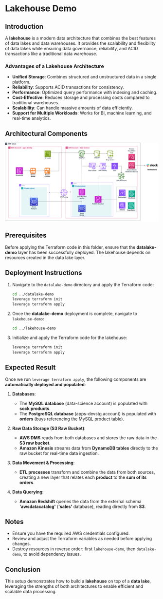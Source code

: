 # Lakehouse Demo

## Introduction
A **lakehouse** is a modern data architecture that combines the best features of data lakes and data warehouses. It provides the scalability and flexibility of data lakes while ensuring data governance, reliability, and ACID transactions like a traditional data warehouse.

### Advantages of a Lakehouse Architecture
- **Unified Storage**: Combines structured and unstructured data in a single platform.
- **Reliability**: Supports ACID transactions for consistency.
- **Performance**: Optimized query performance with indexing and caching.
- **Cost-Effective**: Reduces storage and processing costs compared to traditional warehouses.
- **Scalability**: Can handle massive amounts of data efficiently.
- **Support for Multiple Workloads**: Works for BI, machine learning, and real-time analytics.


## Architectural Components

![binbash-logo](../../../@doc/figures/binbash-lakehouse.png "binbash")

## Prerequisites
Before applying the Terraform code in this folder, ensure that the **datalake-demo** layer has been successfully deployed. The lakehouse depends on resources created in the data lake layer.

## Deployment Instructions
1. Navigate to the `datalake-demo` directory and apply the Terraform code:
   ```sh
   cd ../datalake-demo
   leverage terraform init
   leverage terraform apply
   ```
2. Once the **datalake-demo** deployment is complete, navigate to `lakehouse-demo`:
   ```sh
   cd ../lakehouse-demo
   ```
3. Initialize and apply the Terraform code for the lakehouse:
   ```sh
   leverage terraform init
   leverage terraform apply
   ```

## Expected Result
Once we run `leverage terraform apply`, the following components are **automatically deployed and populated**:

1. **Databases**:
   - The **MySQL database** (data-science account) is populated with **sock products**.
   - The **PostgreSQL database** (apps-devstg account) is populated with **orders** (buys referencing the MySQL product table).

2. **Raw Data Storage (S3 Raw Bucket)**:
   - **AWS DMS** reads from both databases and stores the raw data in the **S3 raw bucket**.
   - **Amazon Kinesis** streams data from **DynamoDB tables** directly to the raw bucket for real-time data ingestion.

3. **Data Movement & Processing**:
   - **ETL processes** transform and combine the data from both sources, creating a new layer that relates each **product** to the **sum of its orders**.

4. **Data Querying**:
   - **Amazon Redshift** queries the data from the external schema **'awsdatacatalog'** (**'sales'** database), reading directly from **S3**.

## Notes
- Ensure you have the required AWS credentials configured.
- Review and adjust the Terraform variables as needed before applying changes.
- Destroy resources in reverse order: first `lakehouse-demo`, then `datalake-demo`, to avoid dependency issues.

## Conclusion
This setup demonstrates how to build a **lakehouse** on top of a **data lake**, leveraging the strengths of both architectures to enable efficient and scalable data processing.
